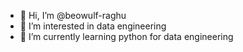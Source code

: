 - 👋 Hi, I’m @beowulf-raghu
- 👀 I’m interested in data engineering
- 🌱 I’m currently learning python for data engineering

<!---
beowulf-raghu/beowulf-raghu is a ✨ special ✨ repository because its `README.md` (this file) appears on your GitHub profile.
You can click the Preview link to take a look at your changes.
--->

